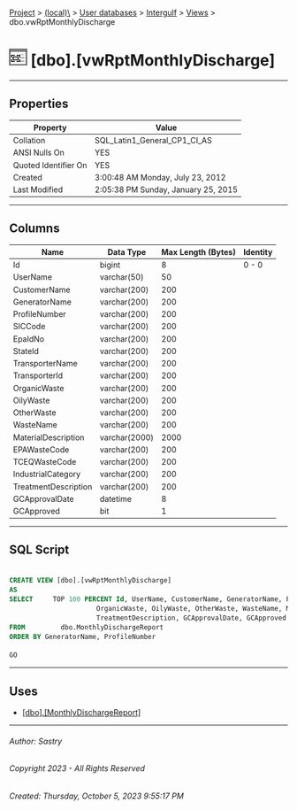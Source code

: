 #### 

[Project](../../../../index.md) > [(local)\\](../../../index.md) > [User databases](../../index.md) > [Intergulf](../index.md) > [Views](Views.md) > dbo.vwRptMonthlyDischarge

# ![Views](../../../../Images/View32.png) [dbo].[vwRptMonthlyDischarge]

---

## <a name="#properties"></a>Properties

| Property | Value |
|---|---|
| Collation | SQL_Latin1_General_CP1_CI_AS |
| ANSI Nulls On | YES |
| Quoted Identifier On | YES |
| Created | 3:00:48 AM Monday, July 23, 2012 |
| Last Modified | 2:05:38 PM Sunday, January 25, 2015 |


---

## <a name="#columns"></a>Columns

| Name | Data Type | Max Length (Bytes) | Identity |
|---|---|---|---|
| Id | bigint | 8 | 0 - 0 |
| UserName | varchar(50) | 50 |  |
| CustomerName | varchar(200) | 200 |  |
| GeneratorName | varchar(200) | 200 |  |
| ProfileNumber | varchar(200) | 200 |  |
| SICCode | varchar(200) | 200 |  |
| EpaIdNo | varchar(200) | 200 |  |
| StateId | varchar(200) | 200 |  |
| TransporterName | varchar(200) | 200 |  |
| TransporterId | varchar(200) | 200 |  |
| OrganicWaste | varchar(200) | 200 |  |
| OilyWaste | varchar(200) | 200 |  |
| OtherWaste | varchar(200) | 200 |  |
| WasteName | varchar(200) | 200 |  |
| MaterialDescription | varchar(2000) | 2000 |  |
| EPAWasteCode | varchar(200) | 200 |  |
| TCEQWasteCode | varchar(200) | 200 |  |
| IndustrialCategory | varchar(200) | 200 |  |
| TreatmentDescription | varchar(200) | 200 |  |
| GCApprovalDate | datetime | 8 |  |
| GCApproved | bit | 1 |  |


---

## <a name="#sqlscript"></a>SQL Script

```sql

CREATE VIEW [dbo].[vwRptMonthlyDischarge]
AS
SELECT     TOP 100 PERCENT Id, UserName, CustomerName, GeneratorName, ProfileNumber, SICCode, EpaIdNo, StateId, TransporterName, TransporterId, 
                      OrganicWaste, OilyWaste, OtherWaste, WasteName, MaterialDescription, EPAWasteCode, TCEQWasteCode, IndustrialCategory, 
                      TreatmentDescription, GCApprovalDate, GCApproved
FROM         dbo.MonthlyDischargeReport
ORDER BY GeneratorName, ProfileNumber

GO

```


---

## <a name="#uses"></a>Uses

* [[dbo].[MonthlyDischargeReport]](../Tables/dbo_MonthlyDischargeReport.md)


---

###### Author:  Sastry

###### Copyright 2023 - All Rights Reserved

###### Created: Thursday, October 5, 2023 9:55:17 PM

